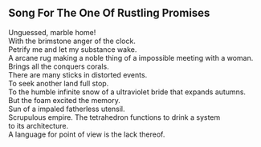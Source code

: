 Song For The One Of Rustling Promises
-------------------------------------
Unguessed, marble home!  
With the brimstone anger of the clock.  
Petrify me and let my substance wake.  
A arcane rug making a noble thing of a impossible meeting with a woman.  
Brings all the conquers corals.  
There are many sticks in distorted events.  
To seek another land full stop.  
To the humble infinite snow of a ultraviolet bride that expands autumns.  
But the foam excited the memory.  
Sun of a impaled fatherless utensil.  
Scrupulous empire. The tetrahedron functions to drink a system  
to its architecture.  
A language for point of view is the lack thereof.  
